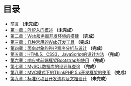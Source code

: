 # 目录

* [前言](SUMMARY.md) **（未完成）**
* [第一章：PHP入门概述](Chapter1/README.md) **（未完成）**
* [第二章：Web服务器开发环境的搭建](Chapter2/README.md) **（完成）**
* [第三章：几种常用的Web开发工具](Chapter3/README.md) **（完成）**
* [第四章：面向对象的PHP程序分析与设计](Chapter4/README.md) **（完成）**
* [第五章：HTML5、CSS3、JavaScript的设计方法](Chapter5/README.md) **（完成）**
* [第六章：响应式前端框架Bootstrap的使用](Chapter6/README.md) **（完成）**
* [第七章：MySQL数据库的设计与查询](Chapter7/README.md) **（完成）**
* [第八章：MVC模式下的ThinkPHP 5.x开发框架的使用](Chapter8/README.md) **（完成）**
* [第九章：标准化项目开发流程及文档设计](Chapter9/README.md) **（未完成）**



